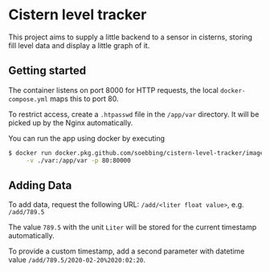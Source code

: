 # Cistern level tracker

This project aims to supply a little backend to a sensor in cisterns,
storing fill level data and display a little graph of it.

## Getting started

The container listens on port 8000 for HTTP requests, the local `docker-compose.yml` maps this to port 80.

To restrict access, create a `.htpasswd` file in the `/app/var` directory. It will
be picked up by the Nginx automatically.

You can run the app using docker by executing
```bash
$ docker run docker.pkg.github.com/soebbing/cistern-level-tracker/image:latest \
     -v ./var:/app/var -p 80:80000
```

## Adding Data

To add data, request the following URL: `/add/<liter float value>`, e.g. `/add/789.5`

The value `789.5` with the unit `Liter` will be stored for the current timestamp automatically.

To provide a custom timestamp, add a second parameter with datetime value `/add/789.5/2020-02-20%2020:02:20`.
